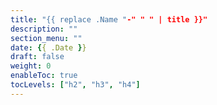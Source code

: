```yaml
---
title: "{{ replace .Name "-" " " | title }}"
description: ""
section_menu: ""
date: {{ .Date }}
draft: false
weight: 0
enableToc: true
tocLevels: ["h2", "h3", "h4"]
---
```

